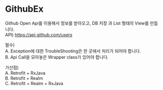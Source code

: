 # GithubEx
Github Open Api를 이용해서 정보를 받아오고, DB 저장 과 List 형태의 View를 만듭니다.  
API) https://api.github.com/users  
 
 필수)  
 A. Exception에 대한 TroubleShooting은 한 곳에서 처리가 되어야 합니다.  
 B. Api Call을 모아놓은 Wrapper class가 있어야 합니다. 
 
 가산점)  
 A. Retrofit + RxJava  
 B. Retrofit + Realm  
 C. Retrofit + Realm + RxJava  
